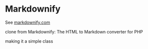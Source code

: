 Markdownify
===========

See [markdownify.com](http://www.markdownify.com)

clone from Markdownify: The HTML to Markdown converter for PHP

making it a simple class
